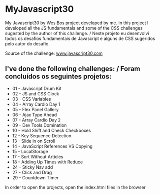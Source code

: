 # MyJavascript30 #

My Javascript30 by Wes Bos project developed by me. In this project I developed all the JS fundamentals and some of the CSS challenges sugested by the author of this challenge. / Neste projeto eu desenvolvi todos os desafios fundamentais de Javascript e alguns de CSS sugeridos pelo autor do desafio.

Source of the challenge: www.javascript30.com

## I've done the following challenges: / Foram concluídos os seguintes projetos: ##

- 01 - Javascript Drum Kit
- 02 - JS and CSS Clock
- 03 - CSS Variables
- 04 - Array Cardio Day 1
- 05 - Flex Panel Gallery
- 06 - Ajax Type Ahead	
- 07 - Array Cardio Day 2
- 09 - Dev Tools Domination
- 10 - Hold Shift and Check Checkboxes
- 12 - Key Sequence Detection
- 13 - Slide in on Scroll
- 14 - JavaScript References VS Copying
- 15 - LocalStorage
- 17 - Sort Without Articles
- 18 - Adding Up Times with Reduce
- 24 - Sticky Nav	add 
- 27 - Click and Drag	
- 29 - Countdown Timer



In order to open the projects, open the index.html files in the browser
